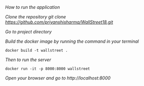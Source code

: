 *How to run the application*


*Clone the repository git clone https://github.com/priyanshisharma/WallStreet18.git*


*Go to project directory*


*Build the docker image by running the command in your terminal*


`docker build -t wallstreet .`


*Then to run the server*


`docker run -it -p 8000:8000 wallstreet`


*Open your browser and go to http://localhost:8000*
